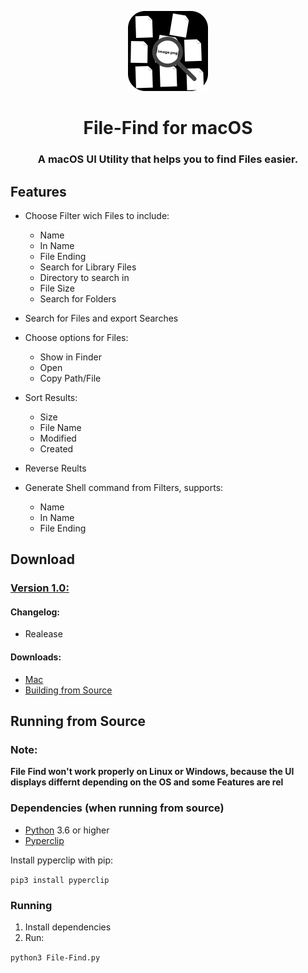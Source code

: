 <p align="center">
  <img src="https://github.com/Pixel-Master/File-Find/blob/main/assets/icon.png?raw=true" height="128">
  <h1 align="center">File-Find for macOS</h1>
</p>


<h3 align="center">A macOS UI Utility that helps you to find Files easier.</h3>

## Features
- Choose Filter wich Files to include:
	* Name
	* In Name
	* File Ending
	* Search for Library Files
	* Directory to search in
	* File Size
	* Search for Folders
- Search for Files and export Searches

- Choose options for Files:
	* Show in Finder
	* Open
	* Copy Path/File
- Sort Results:
	* Size
	* File Name
	* Modified
	* Created
- Reverse Reults

- Generate Shell command from Filters, supports:
	* Name
	* In Name
	* File Ending
	
## Download
### **[Version 1.0:](https://github.com/Pixel-Master/File-Find/releases/tag/v1.0.0)**
#### Changelog:

- Realease

#### Downloads:

- [Mac](https://github.com/Pixel-Master/File-Find-Bot/releases/download/v1.0.0/File-Find.app.zip)
- [Building from Source](https://github.com/Pixel-Master/File-Find#running-from-source)


## Running from Source

### Note:

**File Find won't work properly on Linux or Windows, because the UI displays differnt depending on the OS and some Features are rel** 


### Dependencies (when running from source)
- [Python](https://python.org/) 3.6 or higher
- [Pyperclip](https://pyperclip.readthedocs.io/en/latest/) 

Install pyperclip with pip:

`pip3 install pyperclip`

### Running
1. Install dependencies
2. Run:

`python3 File-Find.py` 

 
